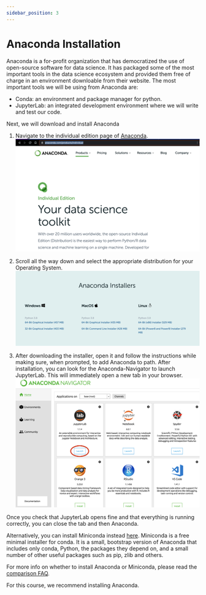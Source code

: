 ```yaml
---
sidebar_position: 3
---
```


# Anaconda Installation



Anaconda is a for-profit organization that has democratized the use of open-source software for data science. It has packaged some of the most important tools in the data science ecosystem and provided them free of charge in an environment downloable from their website. The most important tools we will be using from Anaconda are:

- Conda: an environment and package manager for python.
- JupyterLab: an integrated development environment where we will write and test our code.

Next, we will download and install Anaconda

1. Navigate to the individual edition page of [Anaconda](https://www.anaconda.com/products/individual). ![individual](../images/anaconda_indiv.png)

2. Scroll all the way down and select the appropriate distribution for your Operating System. ![ana_download](../images/ana_download.png)
3. After downloading the installer, open it and follow the instructions while making sure, when prompted, to add Anaconda to path. After installation, you can look for the Anaconda-Navigator to launch JupyterLab. This will immediately open a new tab in your browser.![Anaconda Launch](../images/anaconda-launch.png)

Once you check that JupyterLab opens fine and that everything is running correctly, you can close the tab and then Anaconda.

Alternatively, you can install Miniconda instead [here][miniconda]. Miniconda is a free minimal installer for conda. It is a small, bootstrap version of Anaconda that includes only conda, Python, the packages they depend on, and a small number of other useful packages such as pip, zlib and others.

For more info on whether to install Anaconda or Miniconda, please read the [comparison FAQ][anaconda-faq].

For this course, we recommend installing Anaconda.



[anaconda-website]: <https://www.anaconda.com/distribution/#download-section>
[miniconda]: <https://docs.conda.io/en/latest/miniconda.html>
[anaconda-faq]: <https://docs.conda.io/projects/conda/en/latest/user-guide/install/download.html#anaconda-or-miniconda>